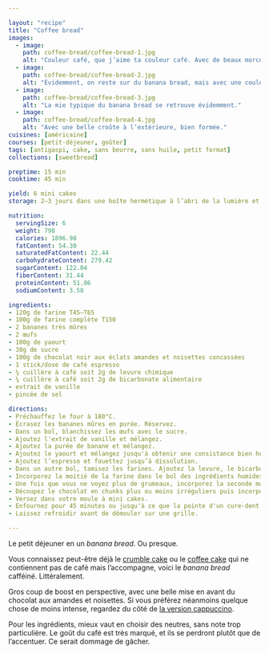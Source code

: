 ```yaml
---

layout: "recipe"
title: "Coffee bread"
images:
  - image:
    path: coffee-bread/coffee-bread-1.jpg
    alt: "Couleur café, que j’aime ta couleur café. Avec de beaux morceaux de chocolat à l’intérieur."
  - image:
    path: coffee-bread/coffee-bread-2.jpg
    alt: "Évidemment, on reste sur du banana bread, mais avec une couleur bien spécifique, et des flaques de chocolat bien visibles."
  - image:
    path: coffee-bread/coffee-bread-3.jpg
    alt: "La mie typique du banana bread se retrouve évidemment."
  - image:
    path: coffee-bread/coffee-bread-4.jpg
    alt: "Avec une belle croûte à l’extérieure, bien formée."
cuisines: [américaine]
courses: [petit-déjeuner, goûter]
tags: [antigaspi, cake, sans beurre, sans huile, petit format]
collections: [sweetbread]

preptime: 15 min
cooktime: 45 min

yield: 6 mini cakes
storage: 2–3 jours dans une boîte hermétique à l’abri de la lumière et de la chaleur. 5 jours au frigo. 2 mois au congélateur.

nutrition:
  servingSize: 6
  weight: 798
  calories: 1896.98
  fatContent: 54.30
  saturatedFatContent: 22.44
  carbohydrateContent: 279.42
  sugarContent: 122.04
  fiberContent: 31.44
  proteinContent: 51.86
  sodiumContent: 3.58

ingredients:
- 120g de farine T45–T65
- 100g de farine complète T150
- 2 bananes très mûres
- 2 œufs
- 100g de yaourt
- 30g de sucre
- 100g de chocolat noir aux éclats amandes et noisettes concassées
- 1 stick/dose de café espresso
- ¼ cuillère à café soit 2g de levure chimique
- ¼ cuillère à café soit 2g de bicarbonate alimentaire
- extrait de vanille
- pincée de sel

directions:
- Préchauffez le four à 180°C.
- Écrasez les bananes mûres en purée. Réservez.
- Dans un bol, blanchissez les œufs avec le sucre.
- Ajoutez l'extrait de vanille et mélangez. 
- Ajoutez la purée de banane et mélangez.
- Ajoutez le yaourt et mélangez jusqu'à obtenir une consistance bien homogène.
- Ajoutez l’espresso et fouettez jusqu’à dissolution.
- Dans un autre bol, tamisez les farines. Ajoutez la levure, le bicarbonate et le sel. Mélangez. 
- Incorporez la moitié de la farine dans le bol des ingrédients humides à la maryse. 
- Une fois que vous ne voyez plus de grumeaux, incorporez la seconde moitié. Réservez.
- Découpez le chocolat en chunks plus ou moins irréguliers puis incorporez-les à la maryse.
- Versez dans votre moule à mini cakes. 
- Enfournez pour 45 minutes ou jusqu'à ce que la pointe d'un cure-dent ressorte sèche. 
- Laissez refroidir avant de démouler sur une grille. 

---
```


Le petit déjeuner en un <i lang="en">banana bread</i>. Ou presque. 

Vous connaissez peut-être déjà le [crumble cake](berry-crumble.html) ou le [coffee cake](biscoffee-cake.html) qui ne contiennent pas de café mais l’accompagne, voici le <i lang="en">banana bread</i> cafféiné. Littéralement.

Gros coup de boost en perspective, avec une belle mise en avant du chocolat aux amandes et noisettes. Si vous préférez néanmoins quelque chose de moins intense, regardez du côté de [la version cappuccino](cappuccino-bread.html).

Pour les ingrédients, mieux vaut en choisir des neutres, sans note trop particulière. Le goût du café est très marqué, et ils se perdront plutôt que de l’accentuer. Ce serait dommage de gâcher.